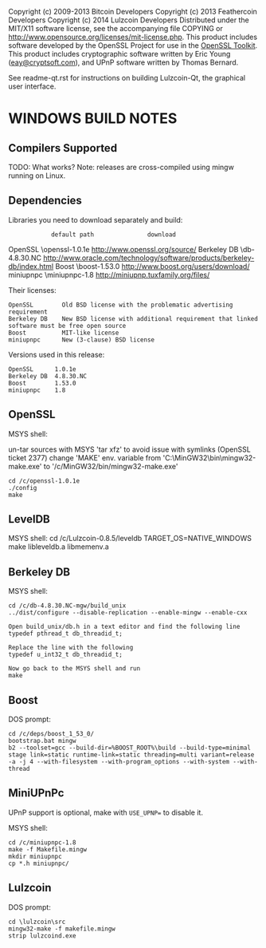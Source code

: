 Copyright (c) 2009-2013 Bitcoin Developers
Copyright (c) 2013 Feathercoin Developers
Copyright (c) 2014 Lulzcoin Developers
Distributed under the MIT/X11 software license, see the accompanying
file COPYING or http://www.opensource.org/licenses/mit-license.php.
This product includes software developed by the OpenSSL Project for use in the [OpenSSL Toolkit](http://www.openssl.org/). This product includes
cryptographic software written by Eric Young ([eay@cryptsoft.com](mailto:eay@cryptsoft.com)), and UPnP software written by Thomas Bernard.


See readme-qt.rst for instructions on building Lulzcoin-Qt, the
graphical user interface.

WINDOWS BUILD NOTES
===================

Compilers Supported
-------------------
TODO: What works?
Note: releases are cross-compiled using mingw running on Linux.


Dependencies
------------
Libraries you need to download separately and build:

                default path               download
OpenSSL         \openssl-1.0.1e        http://www.openssl.org/source/
Berkeley DB     \db-4.8.30.NC          http://www.oracle.com/technology/software/products/berkeley-db/index.html
Boost           \boost-1.53.0          http://www.boost.org/users/download/
miniupnpc       \miniupnpc-1.8         http://miniupnp.tuxfamily.org/files/

Their licenses:

	OpenSSL        Old BSD license with the problematic advertising requirement
	Berkeley DB    New BSD license with additional requirement that linked software must be free open source
	Boost          MIT-like license
	miniupnpc      New (3-clause) BSD license

Versions used in this release:

	OpenSSL      1.0.1e
	Berkeley DB  4.8.30.NC
	Boost        1.53.0
	miniupnpc    1.8


OpenSSL
-------
MSYS shell:

un-tar sources with MSYS 'tar xfz' to avoid issue with symlinks (OpenSSL ticket 2377)
change 'MAKE' env. variable from 'C:\MinGW32\bin\mingw32-make.exe' to '/c/MinGW32/bin/mingw32-make.exe'

	cd /c/openssl-1.0.1e
	./config
	make

LevelDB
-------
MSYS shell:
	cd /c/Lulzcoin-0.8.5/leveldb
	TARGET_OS=NATIVE_WINDOWS make libleveldb.a libmemenv.a
	
Berkeley DB
-----------
MSYS shell:

	cd /c/db-4.8.30.NC-mgw/build_unix
	../dist/configure --disable-replication --enable-mingw --enable-cxx
	
	Open build_unix/db.h in a text editor and find the following line
	typedef pthread_t db_threadid_t;

	Replace the line with the following
	typedef u_int32_t db_threadid_t;

	Now go back to the MSYS shell and run
	make

Boost
-----
DOS prompt:

	cd /c/deps/boost_1_53_0/
	bootstrap.bat mingw
	b2 --toolset=gcc --build-dir=%BOOST_ROOT%\build --build-type=minimal stage link=static runtime-link=static threading=multi variant=release -a -j 4 --with-filesystem --with-program_options --with-system --with-thread

MiniUPnPc
---------
UPnP support is optional, make with `USE_UPNP=` to disable it.

MSYS shell:

	cd /c/miniupnpc-1.8
	make -f Makefile.mingw
	mkdir miniupnpc
	cp *.h miniupnpc/

Lulzcoin
-------
DOS prompt:

	cd \lulzcoin\src
	mingw32-make -f makefile.mingw
	strip lulzcoind.exe
